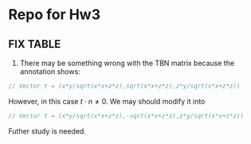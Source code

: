 # Repo for Hw3

## FIX TABLE

1. There may be something wrong with the TBN matrix because the annotation shows:
```cpp
// Vector t = (x*y/sqrt(x*x+z*z),sqrt(x*x+z*z),z*y/sqrt(x*x+z*z))
```
However, in this case $t\cdot n\neq0$. We may should modify it into 
```cpp
// Vector t = (x*y/sqrt(x*x+z*z),-sqrt(x*x+z*z),z*y/sqrt(x*x+z*z))
```
Futher study is needed.